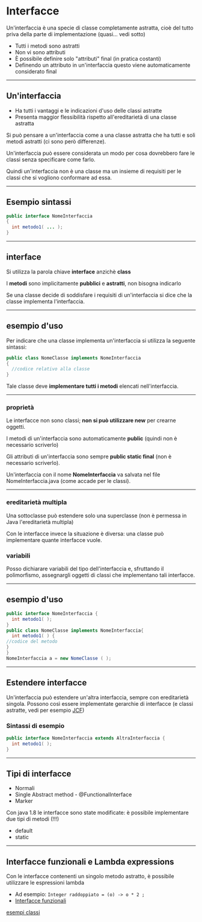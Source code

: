 # Interfacce

Un'interfaccia è una specie di classe completamente astratta, cioè del tutto priva della parte di implementazione (quasi... vedi sotto)

* Tutti i metodi sono astratti
* Non vi sono attributi
* È possibile definire solo "attributi" final (in pratica costanti)
* Definendo un attributo in un'interfaccia questo viene automaticamente considerato final

---

## Un'interfaccia

* Ha tutti i vantaggi e le indicazioni d'uso delle classi astratte
* Presenta maggior flessibilità rispetto all'ereditarietà di una classe astratta

Si può pensare a un'interfaccia come a una classe astratta che ha tutti e soli metodi astratti (ci sono però differenze).

Un'interfaccia può essere considerata un modo per cosa dovrebbero fare le classi senza specificare come farlo.

Quindi un'interfaccia non è una classe ma un insieme di requisiti per le classi che si vogliono conformare ad essa.

---

## Esempio sintassi

```java
public interface NomeInterfaccia
{
  int metodo1( ... );
}
```

---

## interface

Si utilizza la parola chiave **interface** anzichè **class**

I **metodi** sono implicitamente **pubblici** e **astratti**, non bisogna indicarlo

Se una classe decide di soddisfare i requisiti di un'interfaccia si dice che la classe implementa l'interfaccia.

---

## esempio d'uso

Per indicare che una classe implementa un'interfaccia si utilizza la seguente sintassi:

```java
public class NomeClasse implements NomeInterfaccia
{
  //codice relativo alla classe
}
```

Tale classe deve **implementare tutti i metodi** elencati nell'interfaccia.

---

### proprietà

Le interfacce non sono classi; **non si può utilizzare new** per crearne oggetti.

I metodi di un'interfaccia sono automaticamente **public** (quindi non è necessario scriverlo)

Gli attributi di un'interfaccia sono sempre **public static final** (non è necessario scriverlo).

Un'interfaccia con il nome **NomeInterfaccia** va salvata nel file NomeInterfaccia.java (come accade per le classi).

---

### ereditarietà multipla

Una sottoclasse può estendere solo una superclasse (non è permessa in Java l'ereditarietà multipla)

Con le interfacce invece la situazione è diversa: una classe può implementare quante interfacce vuole.


### variabili

Posso dichiarare variabili del tipo dell'interfaccia e, sfruttando il polimorfismo, assegnargli oggetti di classi che implementano tali interfacce.

---

## esempio d'uso

```java
public interface NomeInterfaccia {
  int metodo1( );
}
public class NomeClasse implements NomeInterfaccia{
  int metodo1( ) {
//codice del metodo
}
}
NomeInterfaccia a = new NomeClasse ( );
```

---

## Estendere interfacce

Un'interfaccia può estendere un'altra interfaccia, sempre con ereditarietà singola.
Possono così essere implementate gerarchie di interfacce (e classi astratte, vedi per esempio [JCF](./022_JCF_collezioni.md))

### Sintassi di esempio

```java
public interface NomeInterfaccia extends AltraInterfaccia {
  int metodo1( );
}
```

---

## Tipi di interfacce

* Normali
* Single Abstract method - @FunctionalInterface
* Marker

Con java 1.8 le interfacce sono state modificate: è possibile implementare due tipi di metodi (!!!)

* default
* static

---

## Interfacce funzionali e **Lambda expressions**

Con le interfacce contenenti un singolo metodo astratto, è possibile utilizzare le espressioni lambda

* Ad esempio: `Integer raddoppiato = (o) -> o * 2 ;`
* [Interfacce funzionali](./018_interfacce_funzionali.md)


[esempi classi](https://github.com/maboglia/CorsoJava/blob/master/esempi/05_OOP/)
